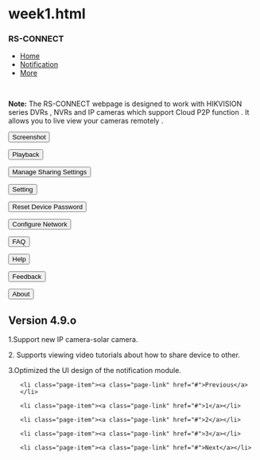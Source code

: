 # week1.html
<html>
<body>
<head>
<title>RS-CONNECT</title>
  <meta charset="utf-8">
  <meta name="viewport" content="width=device-width, initial-scale=1">
  <link rel="stylesheet" href="https://maxcdn.bootstrapcdn.com/bootstrap/3.4.1/css/bootstrap.min.css">
  <script src="https://ajax.googleapis.com/ajax/libs/jquery/3.5.1/jquery.min.js"></script>
  <script src="https://maxcdn.bootstrapcdn.com/bootstrap/3.4.1/js/bootstrap.min.js"></script>
</head>
<body>

<div class="container">
  <h3>RS-CONNECT</h3>
  <ul class="nav nav-tabs">
    <li class="active"><a href="#">Home</a></li>
    <li><a href="#">Notification</a></li>
    <li><a href="#">More</a></li>
  </ul>
  <br>
  <p><strong>Note:</strong> The RS-CONNECT webpage is designed to work with HIKVISION series DVRs , NVRs and IP cameras which support Cloud P2P function . It allows you to live view your cameras remotely .</p>
</div>


  <meta name="viewport" content="width=device-width, initial-scale=1">

  <link rel="stylesheet" href="https://maxcdn.bootstrapcdn.com/bootstrap/4.5.2/css/bootstrap.min.css">

  <script src="https://ajax.googleapis.com/ajax/libs/jquery/3.5.1/jquery.min.js"></script>

  <script src="https://cdnjs.cloudflare.com/ajax/libs/popper.js/1.16.0/umd/popper.min.js"></script>

  <script src="https://maxcdn.bootstrapcdn.com/bootstrap/4.5.2/js/bootstrap.min.js"></script>

<div class="container">
<button type="button" class="btn">Screenshot</button>

  <button type="button" class="btn btn-primary">Playback</button>

  <button type="button" class="btn btn-secondary">Manage Sharing Settings</button>

  <button type="button" class="btn btn-success">Setting</button>

  <button type="button" class="btn btn-info">Reset Device Password</button>

  <button type="button" class="btn btn-warning">Configure Network</button>

  <button type="button" class="btn btn-danger">FAQ</button>

  <button type="button" class="btn btn-dark">Help</button>

  <button type="button" class="btn btn-light">Feedback</button>

  <button type="button" class="btn btn-link">About</button>      

</div>

<div class="container">

  <h2>Version 4.9.o</h2>

  <p>1.Support new IP camera-solar camera.</p>

  <p>2. Supports viewing video tutorials about how to share device to other.</p>

  <p>3.Optimized the UI design of the notification module.</p>                  

  <ul class="pagination">

    <li class="page-item"><a class="page-link" href="#">Previous</a></li>

    <li class="page-item"><a class="page-link" href="#">1</a></li>

    <li class="page-item"><a class="page-link" href="#">2</a></li>

    <li class="page-item"><a class="page-link" href="#">3</a></li>

    <li class="page-item"><a class="page-link" href="#">Next</a></li>

  </ul>

</div>

</head>

</body>

</html>



